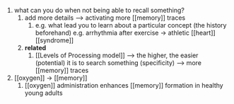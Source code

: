 1. what can you do when not being able to recall something?
	1. add more details --> activating more [[memory]] traces
		1. e.g. what lead you to learn about a particular concept (the history beforehand) e.g. arrhythmia after exercise → athletic [[heart]] [[syndrome]]
	2. **related**
		1. [[Levels of Processing model]] --> the higher, the easier (potential) it is to search something (specificity) --> more [[memory]] traces
2. [[oxygen]] → [[memory]]
	1. [[oxygen]] administration enhances [[memory]] formation in healthy young adults